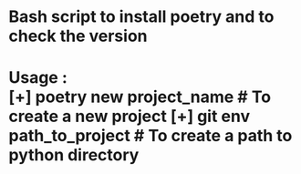 <h1> Bash script to install poetry and to check the version <h1>

Usage :  
[+] poetry new project_name  # To create a new project
[+] git env path_to_project # To create a path to python directory
